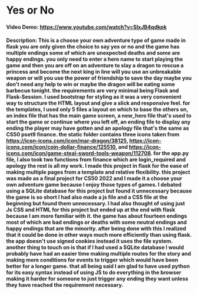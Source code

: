 # Yes or No

#### Video Demo: <https://www.youtube.com/watch?v=SlxJB4qdkpk>

#### Description: This is a choose your own adventure type of game made in flask you are only given the choice to say yes or no and the game has multiple endings some of which are unexpected deaths and some are happy endings. you only need to enter a hero name to start playing the game and then you are off on an adventure to slay a dragon to rescue a princess and become the next king in line will you use an unbreakable weapon or will you use the power of friendship to save the day maybe you don't need any help to win or maybe the dragon will be eating some barbecue tonight. the requirements are very minimal being Flask and Flask-Session. I used bootstrap for styling as it was a very convenient way to structure the HTML layout and give a slick and responsive feel. for the templates, I used only 5 files a layout on which to base the others on, an index file that has the main game screen, a new_hero file that's used to start the game or continue where you left off, an ending file to display any ending the player may have gotten and an apology file that's the same as CS50 pset9 finance. the static folder contains three icons taken from <https://icon-icons.com/icon/mar-dragon/38125>, <https://icon-icons.com/icon/coin-dollar-finance/125510>, and <https://icon-icons.com/icon/game-steal-sword-tools-weapon/112708>. for the app.py file, I also took two functions from finance which are login_required and apology the rest is all my work. I made this project in flask for the ease of making multiple pages from a template and relative flexibility. this project was made as a final project for CS50 2022 and I made it a choose your own adventure game because I enjoy those types of games. I debated using a SQLite database for this project but found it unnecessary because the game is so short I had also made a js file and a CSS file at the beginning but found them unnecessary. I had also thought of using just Js CSS and HTML for this project but ended up at the end with flask because I am more familiar with it. the game has about fourteen endings most of which are bad endings or deaths with some neutral endings and happy endings that are the minority. after being done with this I realized that it could be done in other ways much more efficiently than using flask. the app doesn't use signed cookies instead it uses the file system. another thing to touch on is that if I had used a SQLite database I would probably have had an easier time making multiple routes for the story and making more conditions for events to trigger which would have been better for a longer game. that all being said I am glad to have used python for its easy syntax instead of using JS to do everything in the browser making it harder for someone to just trigger any ending they want unless they have reached the requirement necessary.
